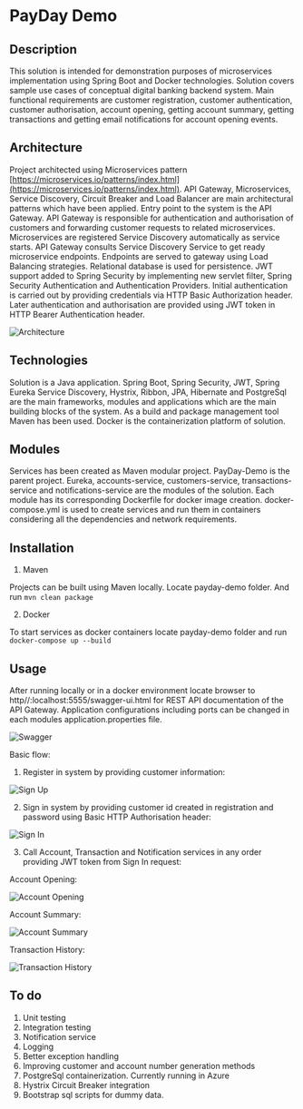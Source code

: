 # PayDay Demo

## Description
This solution is intended for demonstration purposes of microservices implementation using Spring Boot and Docker technologies.
Solution covers sample use cases of conceptual digital banking backend system. Main functional requirements are customer registration,
customer authentication, customer authorisation, account opening, getting account summary, getting transactions and getting email notifications for account opening events. 

## Architecture
Project architected using Microservices pattern [https://microservices.io/patterns/index.html](https://microservices.io/patterns/index.html).
API Gateway, Microservices, Service Discovery, Circuit Breaker and Load Balancer are main architectural patterns which have been applied. 
Entry point to the system is the API Gateway. API Gateway is responsible for authentication and authorisation of customers and forwarding 
customer requests to related microservices. Microservices are registered Service Discovery automatically as service starts. 
API Gateway consults Service Discovery Service to get ready microservice endpoints. Endpoints are served to gateway using Load Balancing
strategies. Relational database is used for persistence. JWT support added to Spring Security by implementing new servlet filter, Spring Security Authentication and Authentication Providers. Initial authentication is carried out by providing credentials via HTTP Basic Authorization header. Later authentication and authorisation are provided using JWT token in HTTP Bearer Authentication header.

![Architecture](https://user-images.githubusercontent.com/10387661/73612003-4aad3b80-4601-11ea-913b-ca046969e295.png)

## Technologies

Solution is a Java application. Spring Boot, Spring Security, JWT, Spring Eureka Service Discovery, Hystrix, Ribbon, JPA, Hibernate and PostgreSql
are the main frameworks, modules and applications which are the main building blocks of the system. As a build and package management tool
Maven has been used. Docker is the containerization platform of solution.

## Modules

Services has been created as Maven modular project. PayDay-Demo is the parent project. Eureka, accounts-service, customers-service, transactions-service and notifications-service are the modules of the solution. Each module has its corresponding Dockerfile for docker image creation. docker-compose.yml is used to create services and run them in containers considering all the dependencies and network requirements.
## Installation

1. Maven 

Projects can be built using Maven locally. Locate payday-demo folder. And run ```mvn clean package```

2. Docker

To start services as docker containers locate payday-demo folder and run ```docker-compose up --build```

## Usage

After running locally or in a docker environment locate browser to http//:localhost:5555/swagger-ui.html for REST API documentation of the API Gateway. Application configurations including ports can be changed in each modules application.properties file.

![Swagger](https://user-images.githubusercontent.com/10387661/73612367-85fd3980-4604-11ea-8e62-f2c319cd7d67.PNG)

Basic flow:

1. Register in system by providing customer information: 

![Sign Up](https://user-images.githubusercontent.com/10387661/73611404-fbfca300-45fa-11ea-8766-a8a1d8c092cc.PNG)

2. Sign in system by providing customer id created in registration and password using Basic HTTP Authorisation header:

![Sign In](https://user-images.githubusercontent.com/10387661/73611403-fb640c80-45fa-11ea-843c-6f7ad9ad1a07.PNG)

3. Call Account, Transaction and Notification services in any order providing JWT token from Sign In request:

Account Opening:

![Account Opening](https://user-images.githubusercontent.com/10387661/73611401-facb7600-45fa-11ea-88a6-3d4c20469213.PNG)

Account Summary:

![Account Summary](https://user-images.githubusercontent.com/10387661/73611402-facb7600-45fa-11ea-99e1-1f5a8548748d.PNG)

Transaction History:

![Transaction History](https://user-images.githubusercontent.com/10387661/73611406-fc953980-45fa-11ea-886a-5a18366b1c92.PNG)

## To do

1. Unit testing
2. Integration testing
3. Notification service
4. Logging
5. Better exception handling
6. Improving customer and account number generation methods
7. PostgreSql containerization. Currently running in Azure
8. Hystrix Circuit Breaker integration
9. Bootstrap sql scripts for dummy data.

